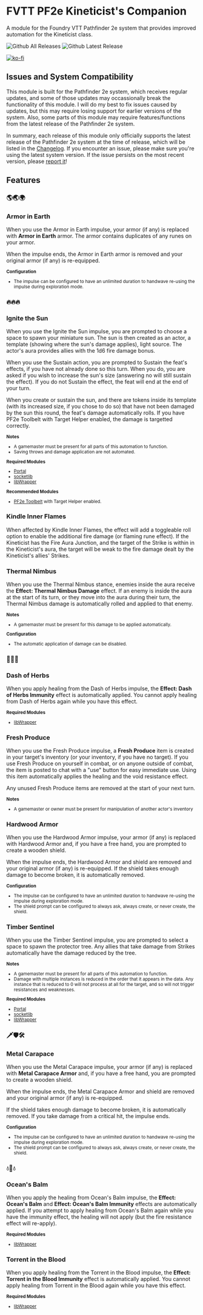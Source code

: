 # FVTT PF2e Kineticist's Companion
A module for the Foundry VTT Pathfinder 2e system that provides improved automation for the Kineticist class.

![Github All Releases](https://img.shields.io/github/downloads/JDCalvert/pf2e-kineticists-companion/total.svg)
![Github Latest Release](https://img.shields.io/github/downloads/JDCalvert/pf2e-kineticists-companion/2.1.0/total)

[![ko-fi](https://ko-fi.com/img/githubbutton_sm.svg)](https://ko-fi.com/jdcalvert)

## Issues and System Compatibility
This module is built for the Pathfinder 2e system, which receives regular updates, and some of those updates may occassionally break the functionality of this module. I will do my best to fix issues caused by updates, but this may require losing support for earlier versions of the system. Also, some parts of this module may require features/functions from the latest release of the Pathfinder 2e system.

In summary, each release of this module only officially supports the latest release of the Pathfinder 2e system at the time of release, which will be listed in the [Changelog](/CHANGELOG.md). If you encounter an issue, please make sure you're using the latest system version. If the issue persists on the most recent version, please [report it](https://github.com/JDCalvert/pf2e-kineticists-companion/issues/new)!

## Features

### :earth_americas::earth_asia::earth_africa:
### Armor in Earth
When you use the Armor in Earth impulse, your armor (if any) is replaced with **Armor in Earth** armor. The armor contains duplicates of any runes on your armor.

When the impulse ends, the Armor in Earth armor is removed and your original armor (if any) is re-equipped.

<small>
    <b>Configuration</b>
    <ul>
        <li>The impulse can be configured to have an unlimited duration to handwave re-using the impulse during exploration mode.</li>
    </ul>
</small>

### :fire::fire::fire:

### Ignite the Sun
When you use the Ignite the Sun impulse, you are prompted to choose a space to spawn your miniature sun. The sun is then created as an actor, a template (showing where the sun's damage applies), light source. The actor's aura provides allies with the 1d6 fire damage bonus.

When you use the Sustain action, you are prompted to Sustain the feat's effects, if you have not already done so this turn. When you do, you are asked if you wish to increase the sun's size (answering no will still sustain the effect). If you do not Sustain the effect, the feat will end at the end of your turn.

When you create or sustain the sun, and there are tokens inside its template (with its increased size, if you chose to do so) that have not been damaged by the sun this round, the feat's damage automatically rolls. If you have PF2e Toolbelt with Target Helper enabled, the damage is targetted correctly.

<small>
    <b>Notes</b>
    <ul>
        <li>A gamemaster must be present for all parts of this automation to function.</li>
        <li>Saving throws and damage application are not automated.</li>
    </ul>
    <b>Required Modules</b>
    <ul>
        <li><a href="https://foundryvtt.com/packages/portal-lib">Portal</a></li>
        <li><a href="https://foundryvtt.com/packages/socketlib">socketlib</a></li>
        <li><a href="https://foundryvtt.com/packages/lib-wrapper">libWrapper</a></li>
    </ul>
    <b>Recommended Modules</b>
    <ul>
        <li><a href="https://github.com/reonZ/pf2e-toolbelt">PF2e Toolbelt</a> with Target Helper enabled.</li>
    </ul>
</small>

### Kindle Inner Flames
When affected by Kindle Inner Flames, the effect will add a toggleable roll option to enable the additional fire damage (or flaming rune effect). If the Kineticist has the Fire Aura Junction, and the target of the Strike is within in the Kineticist's aura, the target will be weak to the fire damage dealt by the Kineticist's allies' Strikes.

### Thermal Nimbus
When you use the Thermal Nimbus stance, enemies inside the aura receive the **Effect: Thermal Nimbus Damage** effect. If an enemy is inside the aura at the start of its turn, or they move into the aura during their turn, the Thermal Nimbus damage is automatically rolled and applied to that enemy.

<small>
    <b>Notes</b>
    <ul>
        <li>A gamemaster must be present for this damage to be applied automatically.</li>
    </ul>
    <b>Configuration</b>
    <ul>
        <li>The automatic application of damage can be disabled.</li>
    </ul>
</small>

### :deciduous_tree::deciduous_tree::deciduous_tree:

### Dash of Herbs
When you apply healing from the Dash of Herbs impulse, the **Effect: Dash of Herbs Immunity** effect is automatically applied. You cannot apply healing from Dash of Herbs again while you have this effect.

<small>
    <b>Required Modules</b>
    <ul>
        <li><a href="https://foundryvtt.com/packages/lib-wrapper">libWrapper</a></li>
    </ul>
</small>

### Fresh Produce
When you use the Fresh Produce impulse, a **Fresh Produce** item is created in your target's inventory (or your inventory, if you have no target). If you use Fresh Produce on yourself in combat, or on anyone outside of combat, the item is posted to chat with a "use" button for easy immediate use. Using this item automatically applies the healing and the void resistance effect.

Any unused Fresh Produce items are removed at the start of your next turn.

<small>
    <b>Notes</b>
    <ul>
        <li>A gamemaster or owner must be present for manipulation of another actor's inventory</li>
    </ul>
</small>

### Hardwood Armor
When you use the Hardwood Armor impulse, your armor (if any) is replaced with Hardwood Armor and, if you have a free hand, you are prompted to create a wooden shield.

When the impulse ends, the Hardwood Armor and shield are removed and your original armor (if any) is re-equipped. If the shield takes enough damage to become broken, it is automatically removed.

<small>
    <b>Configuration</b>
    <ul>
        <li>The impulse can be configured to have an unlimited duration to handwave re-using the impulse during exploration mode.</li>
        <li>The shield prompt can be configured to always ask, always create, or never create, the shield.</li>
    </ul>
</small>

### Timber Sentinel
When you use the Timber Sentinel impulse, you are prompted to select a space to spawn the protector tree. Any allies that take damage from Strikes automatically have the damage reduced by the tree.

<small>
    <b>Notes</b>
    <ul>
        <li>A gamemaster must be present for all parts of this automation to function.</li>
        <li>Damage with multiple instances is reduced in the order that it appears in the data. Any instance that is reduced to 0 will not process at all for the target, and so will not trigger resistances and weaknesses.</li>
    </ul>
    <b>Required Modules</b>
    <ul>
        <li><a href="https://foundryvtt.com/packages/portal-lib">Portal</a></li>
        <li><a href="https://foundryvtt.com/packages/socketlib">socketlib</a></li>
        <li><a href="https://foundryvtt.com/packages/lib-wrapper">libWrapper</a></li>
    </ul>
</small>

### :dagger::shield::hammer_and_wrench:

### Metal Carapace
When you use the Metal Carapace impulse, your armor (if any) is replaced with **Metal Carapace Armor** and, if you have a free hand, you are prompted to create a wooden shield.

When the impulse ends, the Metal Carapace Armor and shield are removed and your original armor (if any) is re-equipped.

If the shield takes enough damage to become broken, it is automatically removed. If you take damage from a critical hit, the impulse ends.

<small>
    <b>Configuration</b>
    <ul>
        <li>The impulse can be configured to have an unlimited duration to handwave re-using the impulse during exploration mode.</li>
        <li>The shield prompt can be configured to always ask, always create, or never create, the shield.</li>
    </ul>
</small>

### :droplet::ocean::droplet:

### Ocean's Balm
When you apply the healing from Ocean's Balm impulse, the **Effect: Ocean's Balm** and **Effect: Ocean's Balm Immunity** effects are automatically applied. If you attempt to apply healing from Ocean's Balm again while you have the immunity effect, the healing will not apply (but the fire resistance effect will re-apply).

<small>
    <b>Required Modules</b>
    <ul>
        <li><a href="https://foundryvtt.com/packages/lib-wrapper">libWrapper</a></li>
    </ul>
</small>

### Torrent in the Blood
When you apply healing from the Torrent in the Blood impulse, the **Effect: Torrent in the Blood Immunity** effect is automatically applied. You cannot apply healing from Torrent in the Blood again while you have this effect.

<small>
    <b>Required Modules</b>
    <ul>
        <li><a href="https://foundryvtt.com/packages/lib-wrapper">libWrapper</a></li>
    </ul>
</small>
